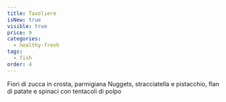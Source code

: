 ```yaml
---
title: Tavoliere
isNew: true
visible: true
price: 9
categories:
  - healthy-fresh
tags:
  - fish
order: 4
---
```


Fiori di zucca in crosta, parmigiana Nuggets, stracciatella e pistacchio, flan di patate e spinaci con tentacoli di polpo
